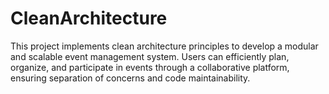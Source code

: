 # CleanArchitecture
This project implements clean architecture principles to develop a modular and scalable event management system. Users can efficiently plan, organize, and participate in events through a collaborative platform, ensuring separation of concerns and code maintainability.
